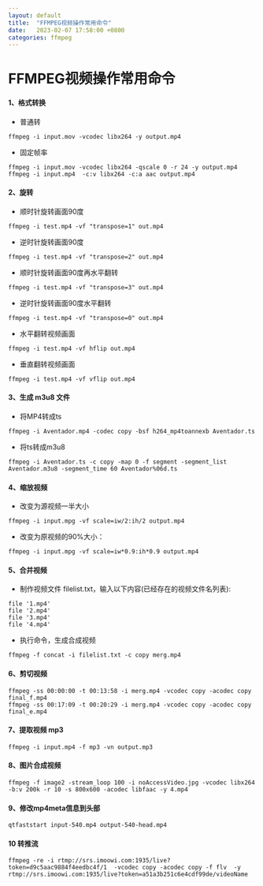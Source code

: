 ```yaml
---
layout: default
title:  "FFMPEG视频操作常用命令"
date:   2023-02-07 17:58:00 +0800
categories: ffmpeg
---
```


# FFMPEG视频操作常用命令

#### 1、格式转换
- 普通转
```
ffmpeg -i input.mov -vcodec libx264 -y output.mp4
```
- 固定帧率
```
ffmpeg -i input.mov -vcodec libx264 -qscale 0 -r 24 -y output.mp4
ffmpeg -i input.mp4  -c:v libx264 -c:a aac output.mp4
```

#### 2、旋转
- 顺时针旋转画面90度
```
ffmpeg -i test.mp4 -vf "transpose=1" out.mp4
```
- 逆时针旋转画面90度
```
ffmpeg -i test.mp4 -vf "transpose=2" out.mp4
```
- 顺时针旋转画面90度再水平翻转
```
ffmpeg -i test.mp4 -vf "transpose=3" out.mp4
```
- 逆时针旋转画面90度水平翻转
```
ffmpeg -i test.mp4 -vf "transpose=0" out.mp4
```
- 水平翻转视频画面
```
ffmpeg -i test.mp4 -vf hflip out.mp4
```
- 垂直翻转视频画面
```
ffmpeg -i test.mp4 -vf vflip out.mp4
```

#### 3、生成 m3u8 文件
- 将MP4转成ts
```
ffmpeg -i Aventador.mp4 -codec copy -bsf h264_mp4toannexb Aventador.ts
```
- 将ts转成m3u8
```
ffmpeg -i Aventador.ts -c copy -map 0 -f segment -segment_list Aventador.m3u8 -segment_time 60 Aventador%06d.ts
```

#### 4、缩放视频
- 改变为源视频一半大小
```
ffmpeg -i input.mpg -vf scale=iw/2:ih/2 output.mp4
```
- 改变为原视频的90%大小：
```
ffmpeg -i input.mpg -vf scale=iw*0.9:ih*0.9 output.mp4
```

#### 5、合并视频
- 制作视频文件 filelist.txt，输入以下内容(已经存在的视频文件名列表):
```
file '1.mp4'
file '2.mp4'
file '3.mp4'
file '4.mp4'
```
- 执行命令，生成合成视频
```
ffmpeg -f concat -i filelist.txt -c copy merg.mp4
```

#### 6、剪切视频
```
ffmpeg -ss 00:00:00 -t 00:13:58 -i merg.mp4 -vcodec copy -acodec copy final_f.mp4
ffmpeg -ss 00:17:09 -t 00:20:29 -i merg.mp4 -vcodec copy -acodec copy final_e.mp4
```

#### 7、提取视频 mp3
```
ffmpeg -i input.mp4 -f mp3 -vn output.mp3	
```

#### 8、图片合成视频
```
ffmpeg -f image2 -stream_loop 100 -i noAccessVideo.jpg -vcodec libx264 -b:v 200k -r 10 -s 800x600 -acodec libfaac -y 4.mp4
```

#### 9、修改mp4meta信息到头部
```
qtfaststart input-540.mp4 output-540-head.mp4
```
#### 10 转推流
```
ffmpeg -re -i rtmp://srs.imoowi.com:1935/live?token=d9c5aac9884f4eedbc4f/1  -vcodec copy -acodec copy -f flv  -y rtmp://srs.imoowi.com:1935/live?token=a51a3b251c6e4cdf99de/videoName
```